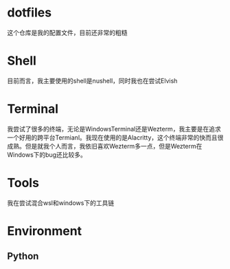 # dotfiles
这个仓库是我的配置文件，目前还非常的粗糙

# Shell
目前而言，我主要使用的shell是nushell，同时我也在尝试Elvish

# Terminal
我尝试了很多的终端，无论是WindowsTerminal还是Wezterm，我主要是在追求一个好用的跨平台Termianl。我现在使用的是Alacritty，这个终端非常的快而且很成熟。但是就我个人而言，我依旧喜欢Wezterm多一点，但是Wezterm在Windows下的bug还比较多。

# Tools
我在尝试混合wsl和windows下的工具链

# Environment
## Python